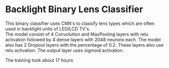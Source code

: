 # Backlight Binary Lens Classifier

This binary classifier uses CNN's to classify lens types which are often used in backlight units of LED/LCD TV's. <br/>
The model consist of 4 Convolution and MaxPooling layers with relu activation followed by 4 dense layers with 2048 neurons each. The model also has 2 Dropout layers with the percentage of 0.2. These layers also use relu activation. The output layer uses sigmoid activation.

The training took about 17 hours 
